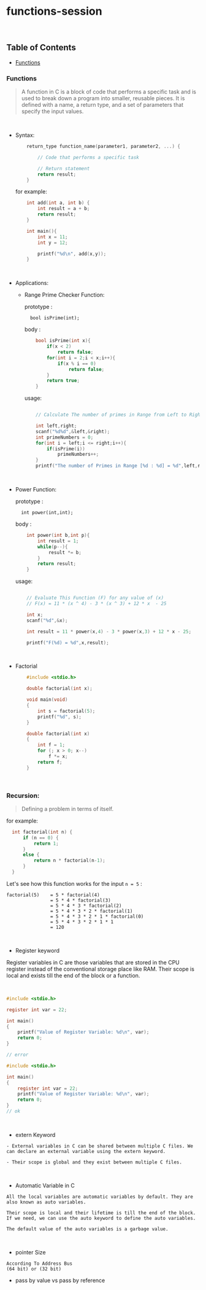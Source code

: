 # functions-session
<p>&nbsp;</p>

## Table of Contents

- [Functions](#functions)


### Functions
> A function in C is a block of code that performs a specific task and is used to break down a program into  smaller, reusable pieces. It is defined with a name, a return type, and a set of parameters that specify the  input values.

<p>&nbsp;</p>

- Syntax:

  ```C
      return_type function_name(parameter1, parameter2, ...) {

          // Code that performs a specific task

          // Return statement
          return result;
      }
  ```

  for example:

  ```C
      int add(int a, int b) {
          int result = a + b;
          return result;
      }

      int main(){
          int x = 11;
          int y = 12;

          printf("%d\n", add(x,y));
      }
  ```

<p>&nbsp;</p>

- Applications:

  - Range Prime Checker Function:

    prototype :

          bool isPrime(int);

    body :

    ```C
        bool isPrime(int x){
            if(x < 2)
                return false;
            for(int i = 2;i < x;i++){
                if(x % i == 0)
                    return false;
            }
            return true;
        }
    ```

    usage:

    ```C

        // Calculate The number of primes in Range from Left to Right

        int left,right;
        scanf("%d%d",&left,&right);
        int primeNumbers = 0;
        for(int i = left;i <= right;i++){
            if(isPrime(i))
                primeNumbers++;
        }
        printf("The number of Primes in Range [%d : %d] = %d",left,right,primeNumbers);


    ```
<p>&nbsp;</p>

  - Power Function:

    prototype :

          int power(int,int);

    body :

    ```C
        int power(int b,int p){
            int result = 1;
            while(p--){
                result *= b;
            }
            return result;
        }
    ```

    usage:

    ```C

        // Evaluate This Function (F) for any value of (x)
        // F(x) = 11 * (x ^ 4) - 3 * (x ^ 3) + 12 * x  - 25

        int x;
        scanf("%d",&x);

        int result = 11 * power(x,4) - 3 * power(x,3) + 12 * x - 25;

        printf("F(%d) = %d",x,result);


    ```
<p>&nbsp;</p>

  - Factorial

    ```C
        #include <stdio.h>

        double factorial(int x);

        void main(void)
        {
            int s = factorial(5);
            printf("%d", s);
        }

        double factorial(int x)
        {
            int f = 1;
            for (; x > 0; x--)
                f *= x;
            return f;
        }
    ```
<p>&nbsp;</p>

### Recursion:

> Defining a problem in terms of itself.

for example:

  ```C
    int factorial(int n) {
        if (n == 0) {
            return 1;
        }
        else {
            return n * factorial(n-1);
        }
    }
  ```

Let's see how this function works for the input `n = 5` :

    factorial(5)    = 5 * factorial(4)
                    = 5 * 4 * factorial(3)
                    = 5 * 4 * 3 * factorial(2)
                    = 5 * 4 * 3 * 2 * factorial(1)
                    = 5 * 4 * 3 * 2 * 1 * factorial(0)
                    = 5 * 4 * 3 * 2 * 1 * 1
                    = 120


<p>&nbsp;</p>

* Register keyword

Register variables in C are those variables that are stored in the CPU register instead of the conventional storage place like RAM. Their scope is local and exists till the end of the block or a function.

<p>&nbsp;</p>

~~~C
#include <stdio.h>

register int var = 22;

int main()
{
    printf("Value of Register Variable: %d\n", var);
    return 0;
}

// error
~~~

~~~C
#include <stdio.h>

int main()
{
    register int var = 22;
    printf("Value of Register Variable: %d\n", var);
    return 0;
}
// ok
~~~

<p>&nbsp;</p>

* extern Keyword
~~~
- External variables in C can be shared between multiple C files. We can declare an external variable using the extern keyword.

- Their scope is global and they exist between multiple C files.
~~~

<p>&nbsp;</p>

* Automatic Variable in C
~~~
All the local variables are automatic variables by default. They are also known as auto variables.

Their scope is local and their lifetime is till the end of the block. If we need, we can use the auto keyword to define the auto variables.

The default value of the auto variables is a garbage value.
~~~

<p>&nbsp;</p>

* pointer Size

~~~
According To Address Bus
(64 bit) or (32 bit)
~~~

* pass by value vs pass by reference

~~~

~~~